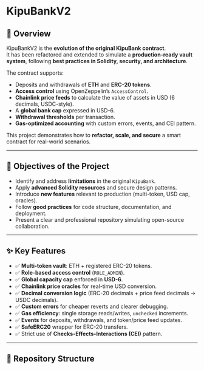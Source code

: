 # KipuBankV2

## 📌 Overview

KipuBankV2 is the **evolution of the original KipuBank contract**.  
It has been refactored and extended to simulate a **production-ready vault system**, following **best practices in Solidity, security, and architecture**.  

The contract supports:
- Deposits and withdrawals of **ETH** and **ERC-20 tokens**.
- **Access control** using OpenZeppelin’s `AccessControl`.
- **Chainlink price feeds** to calculate the value of assets in USD (6 decimals, USDC-style).
- A **global bank cap** expressed in USD-6.
- **Withdrawal thresholds** per transaction.
- **Gas-optimized accounting** with custom errors, events, and CEI pattern.

This project demonstrates how to **refactor, scale, and secure** a smart contract for real-world scenarios.

---

## 🎯 Objectives of the Project

- Identify and address **limitations** in the original `KipuBank`.
- Apply **advanced Solidity resources** and secure design patterns.
- Introduce **new features** relevant to production (multi-token, USD cap, oracles).
- Follow **good practices** for code structure, documentation, and deployment.
- Present a clear and professional repository simulating open-source collaboration.

---

## ✨ Key Features

- ✅ **Multi-token vault**: ETH + registered ERC-20 tokens.  
- ✅ **Role-based access control** (`ROLE_ADMIN`).  
- ✅ **Global capacity cap** enforced in **USD-6**.  
- ✅ **Chainlink price oracles** for real-time USD conversion.  
- ✅ **Decimal conversion logic** (ERC-20 decimals + price feed decimals → USDC decimals).  
- ✅ **Custom errors** for cheaper reverts and clearer debugging.  
- ✅ **Gas efficiency**: single storage reads/writes, `unchecked` increments.  
- ✅ **Events** for deposits, withdrawals, and token/price feed updates.  
- ✅ **SafeERC20** wrapper for ERC-20 transfers.  
- ✅ Strict use of **Checks-Effects-Interactions (CEI)** pattern.  

---


## 📂 Repository Structure

